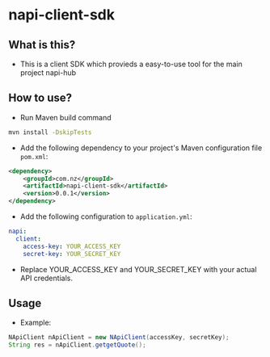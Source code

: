 # napi-client-sdk

## What is this?

- This is a client SDK which provieds a easy-to-use tool for the main project napi-hub

## How to use?

- Run Maven build command

```bash
mvn install -DskipTests
```

- Add the following dependency to your project's Maven configuration file `pom.xml`:

```xml
<dependency>
    <groupId>com.nz</groupId>
    <artifactId>napi-client-sdk</artifactId>
    <version>0.0.1</version>
</dependency>
```

- Add the following configuration to `application.yml`:
  
```yml
napi:
  client:
    access-key: YOUR_ACCESS_KEY
    secret-key: YOUR_SECRET_KEY
```

- Replace YOUR_ACCESS_KEY and YOUR_SECRET_KEY with your actual API credentials.

## Usage

- Example:

```java
NApiClient nApiClient = new NApiClient(accessKey, secretKey);
String res = nApiClient.getgetQuote();
```